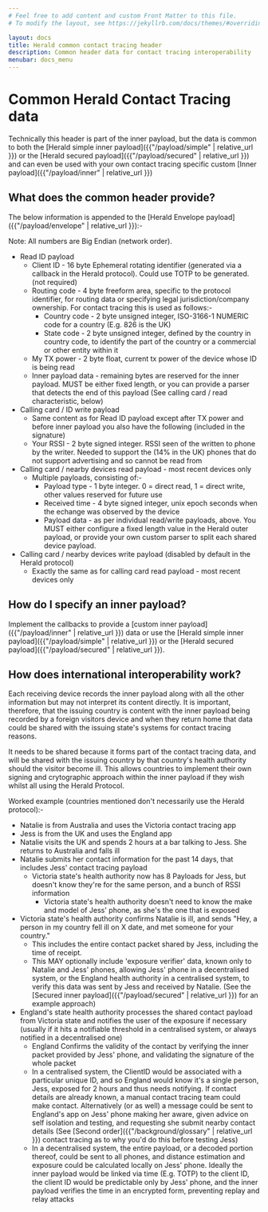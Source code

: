 ```yaml
---
# Feel free to add content and custom Front Matter to this file.
# To modify the layout, see https://jekyllrb.com/docs/themes/#overriding-theme-defaults

layout: docs
title: Herald common contact tracing header
description: Common header data for contact tracing interoperability
menubar: docs_menu
---
```


# Common Herald Contact Tracing data

Technically this header is part of the inner payload, but the data is common to both 
the [Herald simple inner payload]({{"/payload/simple" | relative_url }}) or 
the [Herald secured payload]({{"/payload/secured" | relative_url }}) and can even be used with your own
contact tracing specific custom [Inner payload]({{"/payload/inner" | relative_url }})

## What does the common header provide?

The below information is appended to the [Herald Envelope payload]({{"/payload/envelope" | relative_url }}):-

Note: All numbers are Big Endian (network order).

- Read ID payload
  - Client ID - 16 byte Ephemeral rotating identifier (generated via a callback in the Herald protocol). Could use TOTP to be generated. (not required)
  - Routing code - 4 byte freeform area, specific to the protocol identifier, for routing data or specifying legal jurisdiction/company ownership. For contact tracing this is used as follows:-
    - Country code - 2 byte unsigned integer, ISO-3166-1 NUMERIC code for a country (E.g. 826 is the UK)
    - State code - 2 byte unsigned integer, defined by the country in country code, to identify the part of the country or a commercial or other entity within it
  - My TX power - 2 byte float, current tx power of the device whose ID is being read
  - Inner payload data - remaining bytes are reserved for the inner payload. MUST be either fixed length, or you can provide a parser that detects the end of this payload (See calling card / read characteristic, below)
- Calling card / ID write payload
  - Same content as for Read ID payload except after TX power and before inner payload you also have the following (included in the signature)
  - Your RSSI - 2 byte signed integer. RSSI seen of the written to phone by the writer. Needed to support the (14% in the UK) phones that do not support advertising and so cannot be read from
- Calling card / nearby devices read payload - most recent devices only
  - Multiple payloads, consisting of:-
    - Payload type - 1 byte integer. 0 = direct read, 1 = direct write, other values reserved for future use
    - Received time - 4 byte signed integer, unix epoch seconds when the echange was observed by the device
    - Payload data - as per individual read/write payloads, above. You MUST either configure a fixed length value in the Herald outer payload, or provide your own custom parser to split each shared device payload.
- Calling card / nearby devices write payload (disabled by default in the Herald protocol)
  - Exactly the same as for calling card read payload - most recent devices only

## How do I specify an inner payload?

Implement the callbacks to provide a [custom inner payload]({{"/payload/inner" | relative_url }}) data or use 
the [Herald simple inner payload]({{"/payload/simple" | relative_url }}) or the [Herald secured payload]({{"/payload/secured" | relative_url }}).

## How does international interoperability work?

Each receiving device records the inner payload along with all the other information but may not interpret
its content directly. It is important, therefore, that the issuing country is content with the inner payload
being recorded by a foreign visitors device and when they return home that data could be shared with
the issuing state's systems for contact tracing reasons. 

It needs to be shared because it forms part of the contact tracing data, and will be shared with the issuing country
by that country's health authority should the visitor become ill. This allows countries to implement
their own signing and crytographic approach within the inner payload if they wish whilst all using the Herald Protocol.

Worked example (countries mentioned don't necessarily use the Herald protocol):-
- Natalie is from Australia and uses the Victoria contact tracing app
- Jess is from the UK and uses the England app
- Natalie visits the UK and spends 2 hours at a bar talking to Jess. She returns to Australia and falls ill
- Natalie submits her contact information for the past 14 days, that includes Jess' contact tracing payload
  - Victoria state's health authority now has 8 Payloads for Jess, but doesn't know they're for the same person, and a bunch of RSSI information
    - Victoria state's health authority doesn't need to know the make and model of Jess' phone, as she's the one that is exposed
- Victoria state's health authority confirms Natalie is ill, and sends "Hey, a person in my country fell ill on X date, and met someone for your country."
  - This includes the entire contact packet shared by Jess, including the time of receipt.
  - This MAY optionally include 'exposure verifier' data, known only to Natalie and Jess' phones, allowing Jess' phone in a decentralised system, or the England health authority in a centralised system, to verify this data was sent by Jess and received by Natalie. (See the [Secured inner payload]({{"/payload/secured" | relative_url }}) for an example approach)
- England's state health authority processes the shared contact payload from Victoria state and notifies the user of the exposure if necessary (usually if it hits a notifiable threshold in a centralised system, or always notified in a decentralised one)
  - England Confirms the validity of the contact by verifying the inner packet provided by Jess' phone, and validating the signature of the whole packet
  - In a centralised system, the ClientID would be associated with a particular unique ID, and so England would know it's a single person, Jess, exposed for 2 hours and thus needs notifying. If contact details are already known, a manual contact tracing team could make contact. Alternatively (or as well) a message could be sent to England's app on Jess' phone making her aware, given advice on self isolation and testing, and requesting she submit nearby contact details (See [Second order]({{"/background/glossary" | relative_url }}) contact tracing as to why you'd do this before testing Jess)
  - In a decentralised system, the entire payload, or a decoded portion thereof, could be sent to all phones, and distance estimation and exposure could be calculated locally on Jess' phone. Ideally the inner payload would be linked via time (E.g. TOTP) to the client ID, the client ID would be predictable only by Jess' phone, and the inner payload verifies the time in an encrypted form, preventing replay and relay attacks

